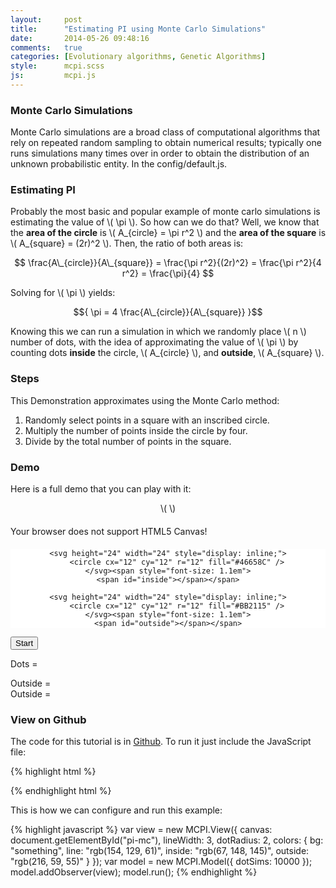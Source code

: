 ```yaml
---
layout:     post
title:      "Estimating PI using Monte Carlo Simulations"
date:       2014-05-26 09:48:16
comments:   true
categories: [Evolutionary algorithms, Genetic Algorithms]
style:      mcpi.scss
js:         mcpi.js
---
```

<script type="text/x-mathjax-config">
MathJax.Hub.Config({
    showProcessingMessages: false
});
</script>
<script src="http://cdn.mathjax.org/mathjax/latest/MathJax.js?config=TeX-AMS-MML_HTMLorMML">
</script>

### Monte Carlo Simulations

Monte Carlo simulations are a broad class of computational algorithms that rely on repeated random
sampling to obtain numerical results; typically one runs simulations many times over in order to
obtain the distribution of an unknown probabilistic entity. In the <span
class="code">config/default.js</span>.

### Estimating PI

Probably the most basic and popular example of monte carlo simulations is estimating the value of
\\( \pi \\). So how can we do that? Well, we know that the **area of the circle** is \\( A\_{circle}
= \pi r^2 \\) and the **area of the square** is \\( A\_{square} = (2r)^2 \\). Then, the ratio of
both areas is:

$$ \frac{A\_{circle}}{A\_{square}} = \frac{\pi r^2}{(2r)^2} = \frac{\pi r^2}{4 r^2} = \frac{\pi}{4} $$

Solving for \\( \pi \\) yields:

$${ \pi = 4 \frac{A\_{circle}}{A\_{square}} }$$

Knowing this we can run a simulation in which we randomly place \\( n \\) number of dots, with the
idea of approximating the value of \\( \pi \\) by counting dots **inside** the circle, \\(
A\_{circle} \\), and **outside**, \\( A\_{square} \\).

### Steps

This Demonstration approximates using the Monte Carlo method:

1. Randomly select points in a square with an inscribed circle.
2. Multiply the number of points inside the circle by four.
3. Divide by the total number of points in the square.

### Demo

Here is a full demo that you can play with it:

<p id="pi" style="display: block; margin: 0 auto; text-align: center;">\( \)</p>

<canvas id="mcpi" style="margin: 20px auto; display: block;">
Your browser does not support HTML5 Canvas!
</canvas>

<div style="background-color: #ffffff; text-align: center; margin: 0 auto;">

    <svg height="24" width="24" style="display: inline;">
        <circle cx="12" cy="12" r="12" fill="#46658C" />
    </svg><span style="font-size: 1.1em">
    <span id="inside"></span></span>

    <svg height="24" width="24" style="display: inline;">
        <circle cx="12" cy="12" r="12" fill="#BB2115" />
    </svg><span style="font-size: 1.1em">
    <span id="outside"></span></span>

</div>

<button class="start">Start</button>

Dots = <span id="all"></span><br />



Outside = <span id="outside"></span><br />
Outside = <span id="fps"></span><br />

### View on Github

The code for this tutorial is in [Github](http://www.github.com/davidrobles/mcpi.js). To run it just
include the JavaScript file:

{% highlight html %}
<script src="mcpi.js"></script>
{% endhighlight html %}

This is how we can configure and run this example:

{% highlight javascript %}
var view = new MCPI.View({
    canvas: document.getElementById("pi-mc"),
    lineWidth: 3,
    dotRadius: 2,
    colors: {
        bg: "something",
        line: "rgb(154, 129, 61)",
        inside: "rgb(67, 148, 145)",
        outside: "rgb(216, 59, 55)"
    }
});
var model = new MCPI.Model({
    dotSims: 10000
});
model.addObserver(view);
model.run();
{% endhighlight %}

<script src="/js/mc-pi.js"></script>


<!--
We created a program to estimate the value of PI using JavaScript. Why JavaScript? Simply because is
the best programming language for demos! If you look for a tutorial or demo about any algorithm or
technique you will find code in different programming languages that DO NOT run in a web browser,
videos, or even worse, Java applets! With JavaScript we can create a program with beautiful
interfaces that will load as you open a web page. No waiting for a video to load, or Java applets to
load!.
-->


